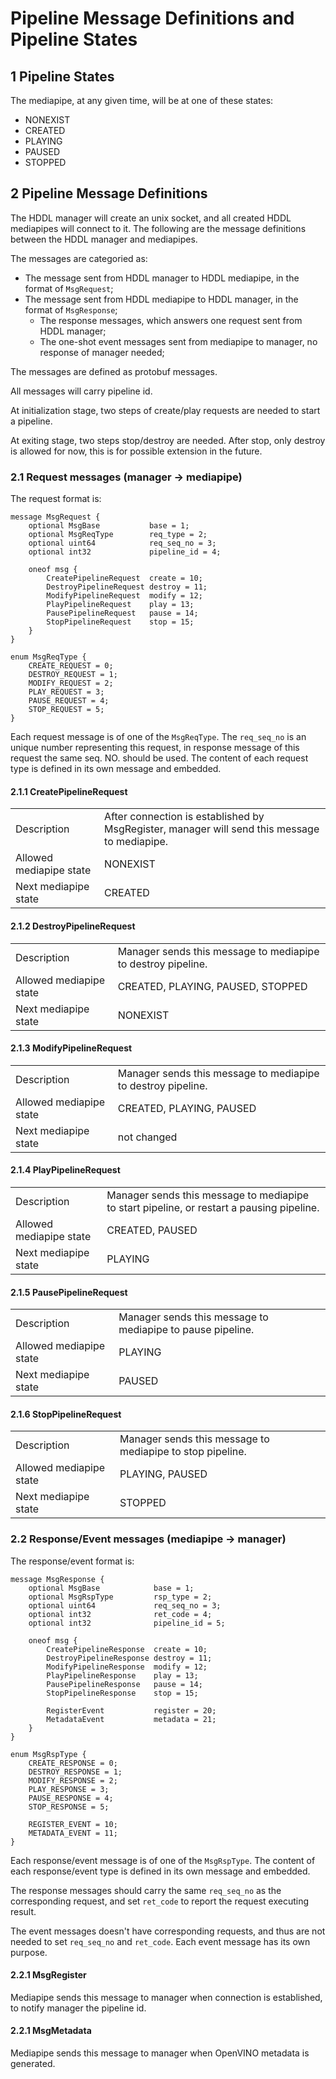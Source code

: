 # Pipeline Message Definitions and Pipeline States

## 1 Pipeline States

The mediapipe, at any given time, will be at one of these states:
- NONEXIST
- CREATED
- PLAYING
- PAUSED
- STOPPED

## 2 Pipeline Message Definitions

The HDDL manager will create an unix socket, and all created HDDL mediapipes will connect to it. The following are the message definitions between the HDDL manager and mediapipes.

The messages are categoried as:
- The message sent from HDDL manager to HDDL mediapipe, in the format of `MsgRequest`;
- The message sent from HDDL mediapipe to HDDL manager, in the format of `MsgResponse`;
    - The response messages, which answers one request sent from HDDL manager;
    - The one-shot event messages sent from mediapipe to manager, no response of manager needed;

The messages are defined as protobuf messages.

All messages will carry pipeline id.

At initialization stage, two steps of create/play requests are needed to start a pipeline.

At exiting stage, two steps stop/destroy are needed. After stop, only destroy is allowed for now, this is for possible extension in the future.

### 2.1 Request messages (manager -> mediapipe)

The request format is:
```
message MsgRequest {
    optional MsgBase           base = 1;
    optional MsgReqType        req_type = 2;
    optional uint64            req_seq_no = 3;
    optional int32             pipeline_id = 4;

    oneof msg {
        CreatePipelineRequest  create = 10;
        DestroyPipelineRequest destroy = 11;
        ModifyPipelineRequest  modify = 12;
        PlayPipelineRequest    play = 13;
        PausePipelineRequest   pause = 14;
        StopPipelineRequest    stop = 15;
    }
}

enum MsgReqType {
    CREATE_REQUEST = 0;
    DESTROY_REQUEST = 1;
    MODIFY_REQUEST = 2;
    PLAY_REQUEST = 3;
    PAUSE_REQUEST = 4;
    STOP_REQUEST = 5;
}
```

Each request message is of one of the `MsgReqType`. The `req_seq_no` is an unique number representing this request, in response message of this request the same seq. NO. should be used. The content of each request type is defined in its own message and embedded.

#### 2.1.1 CreatePipelineRequest

|||
|---|---|
| Description | After connection is established by MsgRegister, manager will send this message to mediapipe. |
| Allowed mediapipe state | NONEXIST |
| Next mediapipe state | CREATED |

#### 2.1.2 DestroyPipelineRequest

|||
|---|---|
| Description | Manager sends this message to mediapipe to destroy pipeline. |
| Allowed mediapipe state | CREATED, PLAYING, PAUSED, STOPPED |
| Next mediapipe state | NONEXIST |

#### 2.1.3 ModifyPipelineRequest

|||
|---|---|
| Description | Manager sends this message to mediapipe to destroy pipeline. |
| Allowed mediapipe state | CREATED, PLAYING, PAUSED |
| Next mediapipe state | not changed |

#### 2.1.4 PlayPipelineRequest

|||
|---|---|
| Description | Manager sends this message to mediapipe to start pipeline, or restart a pausing pipeline. |
| Allowed mediapipe state | CREATED, PAUSED |
| Next mediapipe state | PLAYING |

#### 2.1.5 PausePipelineRequest

|||
|---|---|
| Description | Manager sends this message to mediapipe to pause pipeline. |
| Allowed mediapipe state | PLAYING |
| Next mediapipe state | PAUSED |

#### 2.1.6 StopPipelineRequest

|||
|---|---|
| Description | Manager sends this message to mediapipe to stop pipeline. |
| Allowed mediapipe state | PLAYING, PAUSED |
| Next mediapipe state | STOPPED |

### 2.2 Response/Event messages (mediapipe -> manager)

The response/event format is:
```
message MsgResponse {
    optional MsgBase            base = 1;
    optional MsgRspType         rsp_type = 2;
    optional uint64             req_seq_no = 3;
    optional int32              ret_code = 4;
    optional int32              pipeline_id = 5;

    oneof msg {
        CreatePipelineResponse  create = 10;
        DestroyPipelineResponse destroy = 11;
        ModifyPipelineResponse  modify = 12;
        PlayPipelineResponse    play = 13;
        PausePipelineResponse   pause = 14;
        StopPipelineResponse    stop = 15;

        RegisterEvent           register = 20;
        MetadataEvent           metadata = 21;
    }
}

enum MsgRspType {
    CREATE_RESPONSE = 0;
    DESTROY_RESPONSE = 1;
    MODIFY_RESPONSE = 2;
    PLAY_RESPONSE = 3;
    PAUSE_RESPONSE = 4;
    STOP_RESPONSE = 5;

    REGISTER_EVENT = 10;
    METADATA_EVENT = 11;
}
```

Each response/event message is of one of the `MsgRspType`. The content of each response/event type is defined in its own message and embedded.

The response messages should carry the same `req_seq_no` as the corresponding request, and set `ret_code` to report the request executing result.

The event messages doesn't have corresponding requests, and thus are not needed to set `req_seq_no` and `ret_code`. Each event message has its own purpose.

#### 2.2.1 MsgRegister

Mediapipe sends this message to manager when connection is established, to notify manager the pipeline id.

#### 2.2.1 MsgMetadata

Mediapipe sends this message to manager when OpenVINO metadata is generated.

